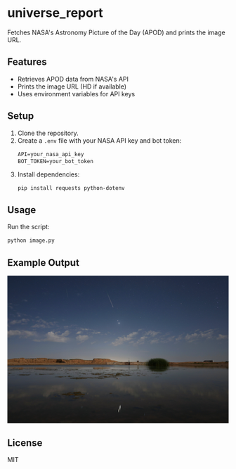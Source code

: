 # universe_report

Fetches NASA's Astronomy Picture of the Day (APOD) and prints the image URL.

## Features

- Retrieves APOD data from NASA's API
- Prints the image URL (HD if available)
- Uses environment variables for API keys

## Setup

1. Clone the repository.
2. Create a `.env` file with your NASA API key and bot token:
    ```
    API=your_nasa_api_key
    BOT_TOKEN=your_bot_token
    ```
3. Install dependencies:
    ```sh
    pip install requests python-dotenv
    ```

## Usage

Run the script:
```sh
python image.py
```

## Example Output

![APOD Example](image\uni_imge.jpg)

## License

MIT